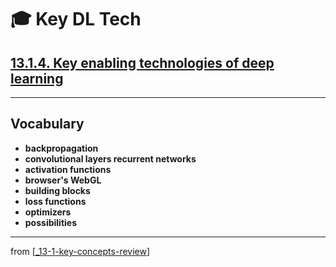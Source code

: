 # 🎓 Key DL Tech

## [**13.1.4.** Key enabling technologies of deep learning]()

---

## **Vocabulary**

- **backpropagation**
- **convolutional layers recurrent networks**
- **activation functions**
- **browser's WebGL**
- **building blocks**
- **loss functions**
- **optimizers**
- **possibilities**

---
from [[_13-1-key-concepts-review]]

[//begin]: # "Autogenerated link references for markdown compatibility"
[_13-1-key-concepts-review]: _13-1-key-concepts-review.md "🎓 Key Concepts"
[//end]: # "Autogenerated link references"